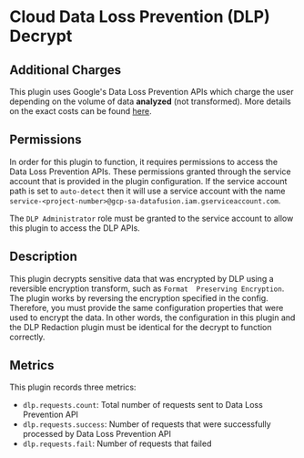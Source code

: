 # Cloud Data Loss Prevention (DLP) Decrypt

Additional Charges
-----------
This plugin uses Google's Data Loss Prevention APIs which charge the user depending 
on the volume of data **analyzed** (not transformed). More details on the exact 
costs can be found [here](https://cloud.google.com/dlp/pricing#content-pricing). 

Permissions
-----------
In order for this plugin to function, it requires permissions to access the Data Loss Prevention APIs. These permissions
granted through the service account that is provided in the plugin configuration. If the service account path is set to 
`auto-detect` then it will use a service account with the name `service-<project-number>@gcp-sa-datafusion.iam.gserviceaccount.com`.

The `DLP Administrator` role must be granted to the service account to allow this plugin to access the DLP APIs.

Description
-----------
This plugin decrypts sensitive data that was encrypted by DLP using a reversible encryption transform, such as `Format 
Preserving Encryption`. The plugin works by reversing the encryption specified in the config. Therefore, you must provide 
the same configuration properties that were used to encrypt the data. In other words, the configuration in this plugin 
and the DLP Redaction plugin must be identical for the decrypt to function correctly.


Metrics
-----------
This plugin records three metrics:
* `dlp.requests.count`: Total number of requests sent to Data Loss Prevention API
* `dlp.requests.success`: Number of requests that were successfully processed by Data Loss Prevention API
* `dlp.requests.fail`: Number of requests that failed